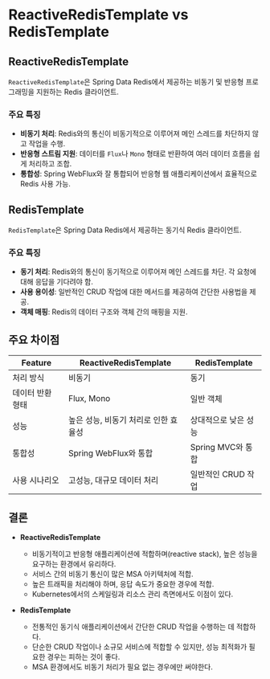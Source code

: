 # ReactiveRedisTemplate vs RedisTemplate

## ReactiveRedisTemplate

`ReactiveRedisTemplate`은 Spring Data Redis에서 제공하는 비동기 및 반응형 프로그래밍을 지원하는 Redis 클라이언트.

### 주요 특징
- **비동기 처리**: Redis와의 통신이 비동기적으로 이루어져 메인 스레드를 차단하지 않고 작업을 수행.
- **반응형 스트림 지원**: 데이터를 `Flux`나 `Mono` 형태로 반환하여 여러 데이터 흐름을 쉽게 처리하고 조합.
- **통합성**: Spring WebFlux와 잘 통합되어 반응형 웹 애플리케이션에서 효율적으로 Redis 사용 가능.

## RedisTemplate

`RedisTemplate`은 Spring Data Redis에서 제공하는 동기식 Redis 클라이언트.

### 주요 특징
- **동기 처리**: Redis와의 통신이 동기적으로 이루어져 메인 스레드를 차단. 각 요청에 대해 응답을 기다려야 함.
- **사용 용이성**: 일반적인 CRUD 작업에 대한 메서드를 제공하여 간단한 사용법을 제공.
- **객체 매핑**: Redis의 데이터 구조와 객체 간의 매핑을 지원.

## 주요 차이점

| Feature                  | ReactiveRedisTemplate          | RedisTemplate               |
|--------------------------|--------------------------------|-----------------------------|
| 처리 방식                | 비동기                          | 동기                        |
| 데이터 반환 형태        | Flux, Mono                     | 일반 객체                   |
| 성능                     | 높은 성능, 비동기 처리로 인한 효율성 | 상대적으로 낮은 성능       |
| 통합성                   | Spring WebFlux와 통합          | Spring MVC와 통합          |
| 사용 시나리오            | 고성능, 대규모 데이터 처리     | 일반적인 CRUD 작업         |

## 결론

- **ReactiveRedisTemplate**
    - 비동기적이고 반응형 애플리케이션에 적합하며(reactive stack), 높은 성능을 요구하는 환경에서 유리하다.
    - 서비스 간의 비동기 통신이 많은 MSA 아키텍처에 적합.
    - 높은 트래픽을 처리해야 하며, 응답 속도가 중요한 경우에 적합.
    - Kubernetes에서의 스케일링과 리소스 관리 측면에서도 이점이 있다.

- **RedisTemplate**
    - 전통적인 동기식 애플리케이션에서 간단한 CRUD 작업을 수행하는 데 적합하다.
    - 단순한 CRUD 작업이나 소규모 서비스에 적합할 수 있지만, 성능 최적화가 필요한 경우는 피하는 것이 좋다.
    - MSA 환경에서도 비동기 처리가 필요 없는 경우에만 써야한다.